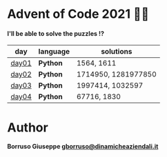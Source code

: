 # Advent of Code 2021 🎅🏻

#### I'll be able to solve the puzzles !?

| day             | language   | solutions           |
|-----------------|------------|---------------------|
| [day01](day01/) | **Python** | 1564, 1611          |
| [day02](day02/) | **Python** | 1714950, 1281977850 |
| [day03](day03/) | **Python** | 1997414, 1032597    |
| [day04](day04/) | **Python** | 67716, 1830         |

Author
=======

**Borruso Giuseppe <gborruso@dinamicheaziendali.it>**
